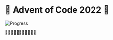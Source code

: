 # 🎄 Advent of Code 2022  🎄

![Progress](https://progress-bar.dev/4/?scale=50&title=stars&width=200&color=ffd700&suffix=⭐)

🎅🎅🎅🎅🎅🎅🎅🎅🎅🎅🎅
